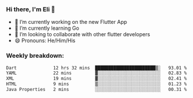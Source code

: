 ### Hi there, I'm Eli 👋
- 🔭 I’m currently working on the new Flutter App
- 🌱 I’m currently learning Go
- 🦄 I’m looking to collaborate with other flutter developers
- 😄 Pronouns: He/Him/His

### Weekly breakdown:
<!--START_SECTION:waka-->

```txt
Dart              12 hrs 32 mins  ███████████████████████▒░   93.01 %
YAML              22 mins         ▓░░░░░░░░░░░░░░░░░░░░░░░░   02.83 %
XML               19 mins         ▓░░░░░░░░░░░░░░░░░░░░░░░░   02.41 %
HTML              9 mins          ▒░░░░░░░░░░░░░░░░░░░░░░░░   01.23 %
Java Properties   2 mins          ░░░░░░░░░░░░░░░░░░░░░░░░░   00.31 %
```

<!--END_SECTION:waka-->
